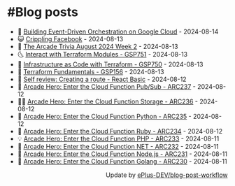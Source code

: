# #Blog posts
<!-- BLOG-POST-LIST:START -->
- 🧰 [Building Event-Driven Orchestration on Google Cloud](https://eplus.dev/building-event-driven-orchestration-on-google-cloud) - 2024-08-14
- 😺 [Crippling Facebook](https://eplus.dev/crippling-facebook) - 2024-08-13
- 🗽 [The Arcade Trivia August 2024 Week 2](https://eplus.dev/the-arcade-trivia-august-2024-week-2) - 2024-08-13
- 🌜 [Interact with Terraform Modules - GSP751](https://eplus.dev/interact-with-terraform-modules-gsp751) - 2024-08-13
- 📝 [Infrastructure as Code with Terraform - GSP750](https://eplus.dev/infrastructure-as-code-with-terraform-gsp750) - 2024-08-13
- 🚀 [Terraform Fundamentals - GSP156](https://eplus.dev/terraform-fundamentals-gsp156) - 2024-08-13
- 💼 [Self review: Creating a route - React Basic](https://eplus.dev/self-review-creating-a-route-react-basic) - 2024-08-12
- 🦣 [Arcade Hero: Enter the Cloud Function Pub/Sub - ARC237](https://eplus.dev/arcade-hero-enter-the-cloud-function-pub-sub-arc-237) - 2024-08-12
- 👨‍🏫 [Arcade Hero: Enter the Cloud Function Storage - ARC236](https://eplus.dev/arcade-hero-enter-the-cloud-function-storage-arc236) - 2024-08-12
- 🔭 [Arcade Hero: Enter the Cloud Function Python - ARC235](https://eplus.dev/arcade-hero-enter-the-cloud-function-python-arc235) - 2024-08-12
- 🤡 [Arcade Hero: Enter the Cloud Function Ruby - ARC234](https://eplus.dev/arcade-hero-enter-the-cloud-function-ruby-arc234) - 2024-08-12
- 💡 [Arcade Hero: Enter the Cloud Function PHP - ARC233](https://eplus.dev/arcade-hero-enter-the-cloud-function-php-arc233) - 2024-08-11
- 🦣 [Arcade Hero: Enter the Cloud Function NET - ARC232](https://eplus.dev/arcade-hero-enter-the-cloud-function-net-arc232) - 2024-08-11
- 💪 [Arcade Hero: Enter the Cloud Function Node.js - ARC231](https://eplus.dev/arcade-hero-enter-the-cloud-function-nodejs-arc231) - 2024-08-11
- 🤡 [Arcade Hero: Enter the Cloud Function Golang - ARC230](https://eplus.dev/arcade-hero-enter-the-cloud-function-golang-arc230) - 2024-08-11<!-- BLOG-POST-LIST:END -->
<div align="right">
  Update by <a target="_blank"
    href="https://github.com/ePlus-DEV/blog-post-workflow">ePlus-DEV/blog-post-workflow</a>
</div>
